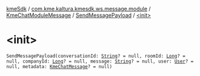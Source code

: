 [kmeSdk](../../../index.md) / [com.kme.kaltura.kmesdk.ws.message.module](../../index.md) / [KmeChatModuleMessage](../index.md) / [SendMessagePayload](index.md) / [&lt;init&gt;](./-init-.md)

# &lt;init&gt;

`SendMessagePayload(conversationId: `[`String`](https://kotlinlang.org/api/latest/jvm/stdlib/kotlin/-string/index.html)`? = null, roomId: `[`Long`](https://kotlinlang.org/api/latest/jvm/stdlib/kotlin/-long/index.html)`? = null, companyId: `[`Long`](https://kotlinlang.org/api/latest/jvm/stdlib/kotlin/-long/index.html)`? = null, message: `[`String`](https://kotlinlang.org/api/latest/jvm/stdlib/kotlin/-string/index.html)`? = null, user: `[`User`](-user/index.md)`? = null, metadata: `[`KmeChatMessage`](../../../com.kme.kaltura.kmesdk.ws.message.chat/-kme-chat-message/index.md)`? = null)`